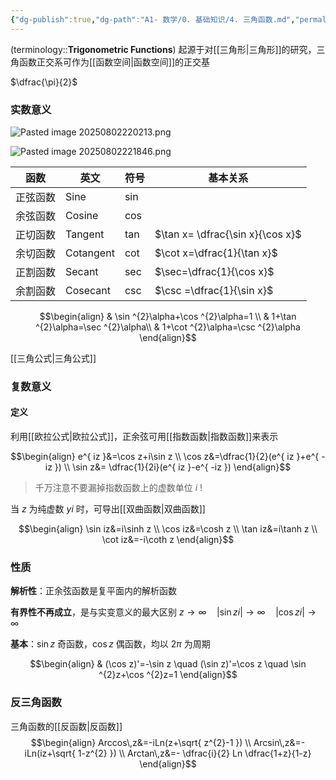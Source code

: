 ```yaml
---
{"dg-publish":true,"dg-path":"A1- 数学/0. 基础知识/4. 三角函数.md","permalink":"/A1- 数学/0. 基础知识/4. 三角函数/","dgPassFrontmatter":true,"noteIcon":"","created":"2024-05-21T15:20:27.885+08:00","updated":"2025-08-28T21:53:12.846+08:00"}
---
```


(terminology::**Trigonometric Functions**)
起源于对[[三角形\|三角形]]的研究，三角函数正交系可作为[[函数空间\|函数空间]]的正交基

$\dfrac{\pi}{2}$
### 实数意义
![Pasted image 20250802220213.png](/img/user/Functional%20files/Photo%20Resources/Pasted%20image%2020250802220213.png)



![Pasted image 20250802221846.png](/img/user/Functional%20files/Photo%20Resources/Pasted%20image%2020250802221846.png)



| 函数   | 英文        | 符号  | 基本关系                             |
| ---- | --------- | --- | -------------------------------- |
| 正弦函数 | Sine      | sin |                                  |
| 余弦函数 | Cosine    | cos |                                  |
| 正切函数 | Tangent   | tan | $\tan x= \dfrac{\sin x}{\cos x}$ |
| 余切函数 | Cotangent | cot | $\cot x=\dfrac{1}{\tan x}$       |
| 正割函数 | Secant    | sec | $\sec=\dfrac{1}{\cos x}$         |
| 余割函数 | Cosecant  | csc | $\csc =\dfrac{1}{\sin x}$        |

$$\begin{align}
 & \sin ^{2}\alpha+\cos ^{2}\alpha=1  \\
 & 1+\tan ^{2}\alpha=\sec ^{2}\alpha\\
 & 1+\cot ^{2}\alpha=\csc ^{2}\alpha
\end{align}$$

[[三角公式\|三角公式]]


### 复数意义
#### 定义
利用[[欧拉公式\|欧拉公式]]，正余弦可用[[指数函数\|指数函数]]来表示

$$\begin{align}
e^{ iz }&=\cos z+i\sin z \\
\cos z&=\dfrac{1}{2}(e^{ iz }+e^{ -iz }) \\
\sin z&= \dfrac{1}{2i}(e^{ iz }-e^{ -iz })
\end{align}$$

>千万注意不要漏掉指数函数上的虚数单位 $i$   !


当 $z$ 为纯虚数 $yi$ 时，可导出[[双曲函数\|双曲函数]]

$$\begin{align}
\sin iz&=i\sinh z  \\
\cos iz&=\cosh z \\
\tan iz&=i\tanh z \\
\cot iz&=-i\coth z  
\end{align}$$


### 性质
**解析性**：正余弦函数是复平面内的解析函数

**有界性不再成立**，是与实变意义的最大区别
$z\to \infty\quad |\sin zi|\to \infty\quad  |\cos zi|\to \infty$

**基本**：$\sin z$  奇函数，$\cos z$  偶函数，均以 $2\pi$ 为周期

$$\begin{align}
 & (\cos z)'=-\sin z \quad  (\sin z)'=\cos z \quad \sin ^{2}z+\cos ^{2}z=1
\end{align}$$

### 反三角函数
三角函数的[[反函数\|反函数]]
$$\begin{align}
Arccos\,z&=-iLn(z+\sqrt{ z^{2}-1 }) \\
Arcsin\,z&=-iLn(iz+\sqrt{ 1-z^{2} }) \\
Arctan\,z&=- \dfrac{i}{2} Ln \dfrac{1+z}{1-z}
\end{align}$$

